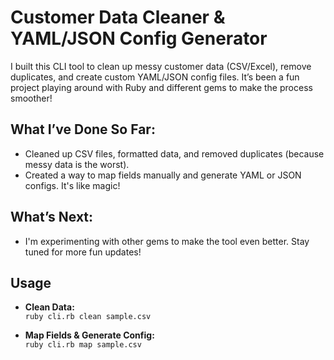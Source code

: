 # Customer Data Cleaner & YAML/JSON Config Generator

I built this CLI tool to clean up messy customer data (CSV/Excel), remove duplicates, and create custom YAML/JSON config files. It’s been a fun project playing around with Ruby and different gems to make the process smoother!

## What I’ve Done So Far:
- Cleaned up CSV files, formatted data, and removed duplicates (because messy data is the worst).
- Created a way to map fields manually and generate YAML or JSON configs. It's like magic!

## What’s Next:
- I'm experimenting with other gems to make the tool even better. Stay tuned for more fun updates!

## Usage

- **Clean Data:**  
  `ruby cli.rb clean sample.csv`

- **Map Fields & Generate Config:**  
  `ruby cli.rb map sample.csv`

